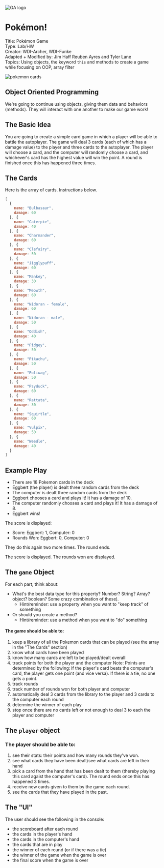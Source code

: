 ![GA logo](https://camo.githubusercontent.com/6ce15b81c1f06d716d753a61f5db22375fa684da/68747470733a2f2f67612d646173682e73332e616d617a6f6e6177732e636f6d2f70726f64756374696f6e2f6173736574732f6c6f676f2d39663838616536633963333837313639306533333238306663663535376633332e706e67)

# Pokémon!

Title: Pokémon Game<br>
Type: Lab/HW<br>
Creator: WDI-Archer, WDI-Funke <br>
Adapted + Modified by: Jim Haff Reuben Ayres and Tyler Lane<br>
Topics: Using objects, the keyword `this` and methods to create a game while focusing on OOP, array filter<br>

![pokemon cards](https://i.ytimg.com/vi/5pDthGSHo58/maxresdefault.jpg)

## Object Oriented Programming
We're going to continue using objects, giving them data and behaviors (methods). They will interact with one another to make our game work!

## The Basic Idea
You are going to create a simple card game in which a player will be able to battle the autoplayer.  The game will deal 3 cards (each of which has a damage value) to the player and three cards to the autoplayer.  The player will choose a card, and the computer will randomly choose a card, and whichever's card has the highest value will win the point.  A round is finished once this has happened three times. 


## The Cards

Here is the array of cards.  Instructions below.

```javascript
[
  {
    name: "Bulbasaur",
    damage: 60
  }, {
    name: "Caterpie",
    damage: 40
  }, {
    name: "Charmander",
    damage: 60
  }, {
    name: "Clefairy",
    damage: 50
  }, {
    name: "Jigglypuff",
    damage: 60
  }, {
    name: "Mankey",
    damage: 30
  }, {
    name: "Meowth",
    damage: 60
  }, {
    name: "Nidoran - female",
    damage: 60
  }, {
    name: "Nidoran - male",
    damage: 50
  }, {
    name: "Oddish",
    damage: 40
  }, {
    name: "Pidgey",
    damage: 50
  }, {
    name: "Pikachu",
    damage: 50
  }, {
    name: "Poliwag",
    damage: 50
  }, {
    name: "Psyduck",
    damage: 60
  }, {
    name: "Rattata",
    damage: 30
  }, {
    name: "Squirtle",
    damage: 60
  }, {
    name: "Vulpix",
    damage: 50
  }, {
    name: "Weedle", 
    damage: 40
  }
]
```

## Example Play
- There are 18 Pokemon cards in the deck
- Eggbert (the player) is dealt three random cards from the deck
- The computer is dealt three random cards from the deck
- Eggbert chooses a card and plays it! It has a damage of 10.
- The computer randomly chooses a card and plays it! It has a damage of 8.
- Eggbert wins!

The score is displayed: 
- Score: Eggbert: 1, Computer: 0
- Rounds Won: Eggbert: 0, Computer: 0

They do this again two more times. 
The round ends.

The score is displayed.
The rounds won are displayed.


## The `game` Object

For each part, think about:
* What's the best data type for this property? Number? String? Array? object? boolean? Some crazy combination of these).  
  * Hint/reminder: use a property when you want to "keep track" of something
* Or should you create a method?
  * Hint/reminder: use a method when you want to "do" something

#### The game should be able to:

1. keep a library of all the Pokemon cards that can be played (see the array in the "The Cards" section)
2. know what cards have been played
3. know how many cards are left to be played/dealt overall
4. track points for both the player and the computer
    Note: Points are determined by the following: If the player's card beats the computer's card, the player gets one point (and vice versa). If there is a tie, no one gets a point.
5. track rounds
6. track number of rounds won for both player and computer
7. automatically deal 3 cards from the library to the player and 3 cards to the computer each round
8. determine the winner of each play
9. stop once there are no cards left or not enough to deal 3 to each the player and computer


## The `player` object

### The player should be able to:

1. see their stats: their points and how many rounds they've won.
2. see what cards they have been dealt/see what cards are left in their hand
3. pick a card from the hand that has been dealt to them (thereby playing this card agaist the computer's card). The round ends once this has happened 3 times.
4. receive new cards given to them by the game each round.
5. see the cards that they have played in the past.


## The "UI"

The user should see the following in the console:

- the scoreboard after each round
- the cards in the player's hand
- the cards in the computer's hand
- the cards that are in play
- the winner of each round (or if there was a tie)
- the winner of the game when the game is over 
- the final score when the game is over
